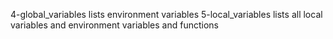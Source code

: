 4-global_variables lists environment variables
5-local_variables lists all local variables and environment variables and functions
